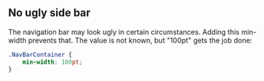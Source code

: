 No ugly side bar
---
The navigation bar may look ugly in certain circumstances. Adding this min-width prevents that. The value is not known, but "100pt" gets the job done:
```css
.NavBarContainer {
    min-width: 100pt;
}
```